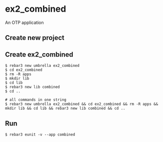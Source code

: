 ex2_combined
=====

An OTP application

Create new project
----	
Create ex2_combined
----	
	$ rebar3 new umbrella ex2_combined
	$ cd ex2_combined
	$ rm -R apps
	$ mkdir lib
	$ cd lib
	$ rebar3 new lib combined
	$ cd ..
	
	# all commands in one string
	$ rebar3 new umbrella ex2_combined && cd ex2_combined && rm -R apps && mkdir lib && cd lib && rebar3 new lib combined && cd ..

Run
-----
	$ rebar3 eunit -v --app combined
	
